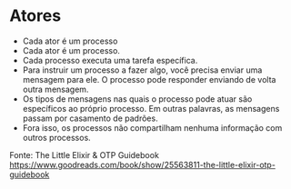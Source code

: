 

# Atores

- Cada ator é um processo
- Cada ator é um processo.
- Cada processo executa uma tarefa específica.
- Para instruir um processo a fazer algo, você precisa enviar uma mensagem para ele. 
O processo pode responder enviando de volta outra mensagem.
- Os tipos de mensagens nas quais o processo pode atuar são específicos ao próprio processo. 
Em outras palavras, as mensagens passam por casamento de padrões.
- Fora isso, os processos não compartilham nenhuma informação com outros processos.

Fonte:  The Little Elixir & OTP Guidebook  https://www.goodreads.com/book/show/25563811-the-little-elixir-otp-guidebook
